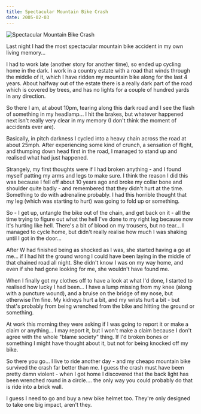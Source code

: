 ```yaml
---
title: Spectacular Mountain Bike Crash
date: 2005-02-03
---
```


![Spectacular Mountain Bike Crash](https://source.unsplash.com/4v9Kk01mEbY/1600x900)

Last night I had the most spectacular mountain bike accident in my own living memory...

I had to work late (another story for another time), so ended up cycling home in the dark. I work in a country estate with a road that winds through the middle of it, which I have ridden my mountain bike along for the last 4 years. About halfway out of the estate there is a really dark part of the road which is covered by trees, and has no lights for a couple of hundred yards in any direction.

So there I am, at about 10pm, tearing along this dark road and I see the flash of something in my headlamp... I hit the brakes, but whatever happened next isn't really very clear in my memory (I don't think the moment of accidents ever are).

Basically, in pitch darkness I cycled into a heavy chain across the road at about 25mph. After experiencing some kind of crunch, a sensation of flight, and thumping down head first in the road, I managed to stand up and realised what had just happened.

Strangely, my first thoughts were if I had broken anything - and I found myself patting my arms and legs to make sure. I think the reason I did this was because I fell off about 10 years ago and broke my collar bone and shoulder quite badly - and remembered that they didn't hurt at the time. Something to do with adrenaline probably. I had this horrible thought that my leg (which was starting to hurt) was going to fold up or something.

So - I get up, untangle the bike out of the chain, and get back on it - all the time trying to figure out what the hell I've done to my right leg because now it's hurting like hell. There's a bit of blood on my trousers, but no tear... I managed to cycle home, but didn't really realise how much I was shaking until I got in the door...

After W had finished being as shocked as I was, she started having a go at me... if I had hit the ground wrong I could have been laying in the middle of that chained road all night. She didn't know I was on my way home, and even if she had gone looking for me, she wouldn't have found me.

When I finally got my clothes off to have a look at what I'd done, I started to realised how lucky I had been... I have a lump missing from my knee (along with a puncture wound), and a bruise on the bridge of my nose, but otherwise I'm fine. My kidneys hurt a bit, and my wrists hurt a bit - but that's probably from being wrenched from the bike and hitting the ground or something.

At work this morning they were asking if I was going to report it or make a claim or anything... I may report it, but I won't make a claim because I don't agree with the whole "blame society" thing. If I'd broken bones or something I might have thought about it, but not for being knocked off my bike.

So there you go... I live to ride another day - and my cheapo mountain bike survived the crash far better than me. I guess the crash must have been pretty damn violent - when I got home I discovered that the back light has been wrenched round in a circle.... the only way you could probably do that is ride into a brick wall.

I guess I need to go and buy a new bike helmet too. They're only designed to take one big impact, aren't they.